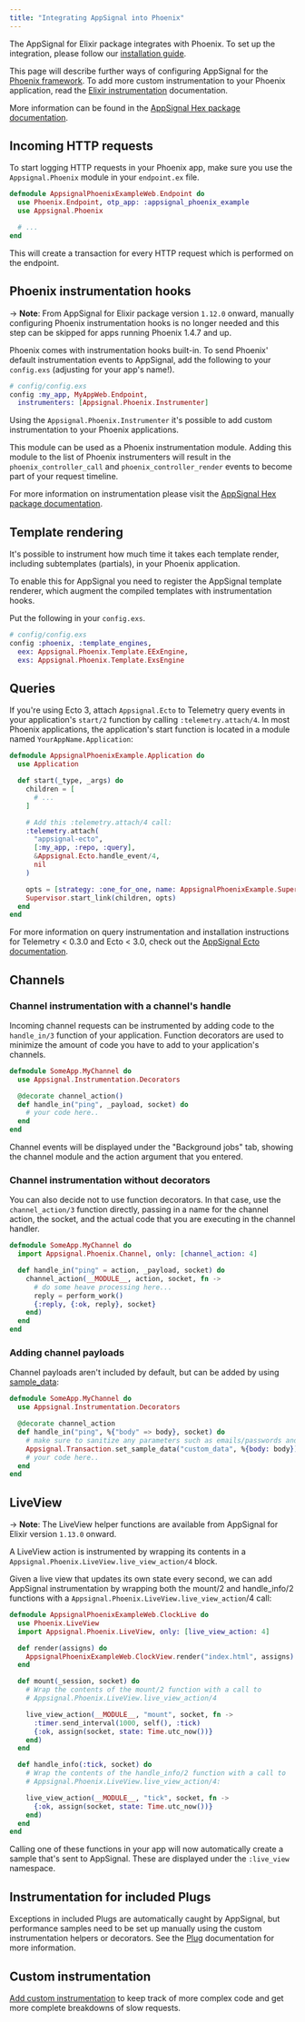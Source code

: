 ```yaml
---
title: "Integrating AppSignal into Phoenix"
---
```


The AppSignal for Elixir package integrates with Phoenix. To set up the
integration, please follow our [installation guide](/elixir/installation.html).

This page will describe further ways of configuring AppSignal for the [Phoenix
framework][phoenix]. To add more custom instrumentation to your Phoenix
application, read the [Elixir
instrumentation](/elixir/instrumentation/index.html) documentation.

More information can be found in the [AppSignal Hex package
documentation][hex-appsignal].

## Incoming HTTP requests

To start logging HTTP requests in your Phoenix app, make sure you use the
`Appsignal.Phoenix` module in your `endpoint.ex` file.

```elixir
defmodule AppsignalPhoenixExampleWeb.Endpoint do
  use Phoenix.Endpoint, otp_app: :appsignal_phoenix_example
  use Appsignal.Phoenix

  # ...
end
```

This will create a transaction for every HTTP request which is performed on the
endpoint.

## Phoenix instrumentation hooks

-> **Note**: From AppSignal for Elixir package version `1.12.0` onward, manually configuring Phoenix instrumentation hooks is no longer needed and this step can be skipped for apps running Phoenix 1.4.7 and up.

Phoenix comes with instrumentation hooks built-in. To send Phoenix'
default instrumentation events to AppSignal, add the following to your
`config.exs` (adjusting for your app's name!).

```elixir
# config/config.exs
config :my_app, MyAppWeb.Endpoint,
  instrumenters: [Appsignal.Phoenix.Instrumenter]
```

Using the `Appsignal.Phoenix.Instrumenter` it's possible to add custom
instrumentation to your Phoenix applications.

This module can be used as a Phoenix instrumentation module. Adding this module
to the list of Phoenix instrumenters will result in the
`phoenix_controller_call` and `phoenix_controller_render` events to become part
of your request timeline.

For more information on instrumentation please visit the [AppSignal Hex package
documentation](https://hexdocs.pm/appsignal/).

## Template rendering

It's possible to instrument how much time it takes each template render,
including subtemplates (partials), in your Phoenix application.

To enable this for AppSignal you need to register the AppSignal template
renderer, which augment the compiled templates with instrumentation hooks.

Put the following in your `config.exs`.

```elixir
# config/config.exs
config :phoenix, :template_engines,
  eex: Appsignal.Phoenix.Template.EExEngine,
  exs: Appsignal.Phoenix.Template.ExsEngine
```

## Queries

If you're using Ecto 3, attach `Appsignal.Ecto` to Telemetry query events in your application's `start/2` function by calling `:telemetry.attach/4`. In most Phoenix applications, the application's start function is located in a module named `YourAppName.Application`:

``` elixir
defmodule AppsignalPhoenixExample.Application do
  use Application

  def start(_type, _args) do
    children = [
      # ...
    ]

    # Add this :telemetry.attach/4 call:
    :telemetry.attach(
      "appsignal-ecto",
      [:my_app, :repo, :query],
      &Appsignal.Ecto.handle_event/4,
      nil
    )

    opts = [strategy: :one_for_one, name: AppsignalPhoenixExample.Supervisor]
    Supervisor.start_link(children, opts)
  end
end
```

For more information on query instrumentation and installation instructions for Telemetry < 0.3.0 and Ecto < 3.0, check out the [AppSignal Ecto documentation](/elixir/integrations/ecto.html).

## Channels

### Channel instrumentation with a channel's handle

Incoming channel requests can be instrumented by adding code to the
`handle_in/3` function of your application. Function decorators are used to
minimize the amount of code you have to add to your application's channels.

```elixir
defmodule SomeApp.MyChannel do
  use Appsignal.Instrumentation.Decorators

  @decorate channel_action()
  def handle_in("ping", _payload, socket) do
    # your code here..
  end
end
```

Channel events will be displayed under the "Background jobs" tab, showing the
channel module and the action argument that you entered.

### Channel instrumentation without decorators

You can also decide not to use function decorators. In that case, use the
`channel_action/3` function directly, passing in a name for the channel action,
the socket, and the actual code that you are executing in the channel handler.

```elixir
defmodule SomeApp.MyChannel do
  import Appsignal.Phoenix.Channel, only: [channel_action: 4]

  def handle_in("ping" = action, _payload, socket) do
    channel_action(__MODULE__, action, socket, fn ->
      # do some heave processing here...
      reply = perform_work()
      {:reply, {:ok, reply}, socket}
    end)
  end
end
```

### Adding channel payloads

Channel payloads aren't included by default, but can be added by using [sample_data]:

```elixir
defmodule SomeApp.MyChannel do
  use Appsignal.Instrumentation.Decorators

  @decorate channel_action
  def handle_in("ping", %{"body" => body}, socket) do
    # make sure to sanitize any parameters such as emails/passwords and long strings
    Appsignal.Transaction.set_sample_data("custom_data", %{body: body})
    # your code here..
  end
end
```

## LiveView

-> **Note**: The LiveView helper functions are available from AppSignal for
Elixir version `1.13.0` onward.

A LiveView action is instrumented by wrapping its contents in a
`Appsignal.Phoenix.LiveView.live_view_action/4` block.

Given a live view that updates its own state every second, we can add
AppSignal instrumentation by wrapping both the mount/2 and handle_info/2
functions with a `Appsignal.Phoenix.LiveView.live_view_action`/4 call:

```elixir
defmodule AppsignalPhoenixExampleWeb.ClockLive do
  use Phoenix.LiveView
  import Appsignal.Phoenix.LiveView, only: [live_view_action: 4]

  def render(assigns) do
    AppsignalPhoenixExampleWeb.ClockView.render("index.html", assigns)
  end

  def mount(_session, socket) do
    # Wrap the contents of the mount/2 function with a call to
    # Appsignal.Phoenix.LiveView.live_view_action/4

    live_view_action(__MODULE__, "mount", socket, fn ->
      :timer.send_interval(1000, self(), :tick)
      {:ok, assign(socket, state: Time.utc_now())}
    end)
  end

  def handle_info(:tick, socket) do
    # Wrap the contents of the handle_info/2 function with a call to
    # Appsignal.Phoenix.LiveView.live_view_action/4:

    live_view_action(__MODULE__, "tick", socket, fn ->
      {:ok, assign(socket, state: Time.utc_now())}
    end)
  end
end
```

Calling one of these functions in your app will now automatically create a
sample that's sent to AppSignal. These are displayed under the `:live_view`
namespace.

## Instrumentation for included Plugs

Exceptions in included Plugs are automatically caught by AppSignal, but
performance samples need to be set up manually using the custom instrumentation
helpers or decorators. See the
[Plug](/elixir/integrations/plug.html#instrumentation-for-included-plugs)
documentation for more information.

## Custom instrumentation

[Add custom instrumentation](/elixir/instrumentation/instrumentation.html) to
keep track of more complex code and get more complete breakdowns of slow
requests.

[phoenix]: http://www.phoenixframework.org/
[hex-appsignal]: https://hexdocs.pm/appsignal/
[hex-phoenix-channels]: https://hexdocs.pm/appsignal/Appsignal.Phoenix.Channel.html
[sample_data]:/elixir/instrumentation/tagging.html#sample-data
